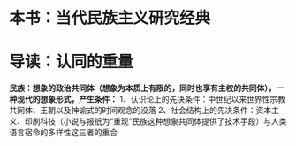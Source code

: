 # 本书：当代民族主义研究经典
# 导读：认同的重量
**民族：想象的政治共同体（想象为本质上有限的，同时也享有主权的共同体），一种现代的想象形式，产生条件：**
1、认识论上的先决条件：中世纪以来世界性宗教共同体、王朝以及神谕式的时间观念的没落
2、社会结构上的先决条件：资本主义、印刷科技（小说与报纸为“重现”民族这种想象共同体提供了技术手段）与人类语言宿命的多样性这三者的重合
